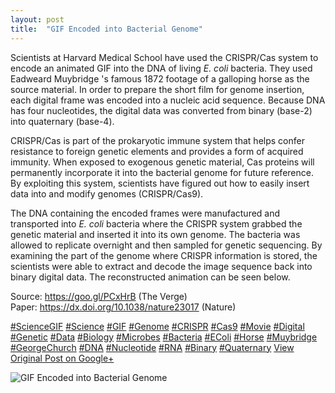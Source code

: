 ```yaml
---
layout: post
title:  "GIF Encoded into Bacterial Genome"
---
```


Scientists at Harvard Medical School have used the CRISPR/Cas system to encode an animated GIF into the DNA of living _E. coli_ bacteria. They used Eadweard Muybridge 's famous 1872 footage of a galloping horse as the source material. In order to prepare the short film for genome insertion, each digital frame was encoded into a nucleic acid sequence. Because DNA has four nucleotides, the digital data was converted from binary (base-2) into quaternary (base-4).  
  
CRISPR/Cas is part of the prokaryotic immune system that helps confer resistance to foreign genetic elements and provides a form of acquired immunity. When exposed to exogenous genetic material, Cas proteins will permanently incorporate it into the bacterial genome for future reference. By exploiting this system, scientists have figured out how to easily insert data into and modify genomes (CRISPR/Cas9).  
  
The DNA containing the encoded frames were manufactured and transported into _E. coli_ bacteria where the CRISPR system grabbed the genetic material and inserted it into its own genome. The bacteria was allowed to replicate overnight and then sampled for genetic sequencing. By examining the part of the genome where CRISPR information is stored, the scientists were able to extract and decode the image sequence back into binary digital data. The reconstructed animation can be seen below.  
  
Source: <https://goo.gl/PCxHrB> (The Verge)  
Paper: <https://dx.doi.org/10.1038/nature23017> (Nature)  
  
[#ScienceGIF](https://plus.google.com/s/%23ScienceGIF/posts) [#Science](https://plus.google.com/s/%23Science/posts) [#GIF](https://plus.google.com/s/%23GIF/posts) [#Genome](https://plus.google.com/s/%23Genome/posts) [#CRISPR](https://plus.google.com/s/%23CRISPR/posts) [#Cas9](https://plus.google.com/s/%23Cas9/posts) [#Movie](https://plus.google.com/s/%23Movie/posts) [#Digital](https://plus.google.com/s/%23Digital/posts) [#Genetic](https://plus.google.com/s/%23Genetic/posts) [#Data](https://plus.google.com/s/%23Data/posts) [#Biology](https://plus.google.com/s/%23Biology/posts) [#Microbes](https://plus.google.com/s/%23Microbes/posts) [#Bacteria](https://plus.google.com/s/%23Bacteria/posts) [#EColi](https://plus.google.com/s/%23EColi/posts) [#Horse](https://plus.google.com/s/%23Horse/posts) [#Muybridge](https://plus.google.com/s/%23Muybridge/posts) [#GeorgeChurch](https://plus.google.com/s/%23GeorgeChurch/posts) [#DNA](https://plus.google.com/s/%23DNA/posts) [#Nucleotide](https://plus.google.com/s/%23Nucleotide/posts) [#RNA](https://plus.google.com/s/%23RNA/posts) [#Binary](https://plus.google.com/s/%23Binary/posts) [#Quaternary](https://plus.google.com/s/%23Quaternary/posts)
[View Original Post on Google+](https://plus.google.com/+ColinSullender/posts/5owG87cnnR3)

![GIF Encoded into Bacterial Genome](https://i.imgur.com/zkdDody.gif)
